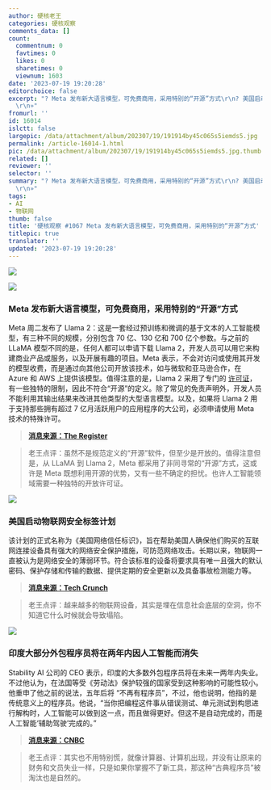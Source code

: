 ```yaml
---
author: 硬核老王
categories: 硬核观察
comments_data: []
count:
  commentnum: 0
  favtimes: 0
  likes: 0
  sharetimes: 0
  viewnum: 1603
date: '2023-07-19 19:20:28'
editorchoice: false
excerpt: "? Meta 发布新大语言模型，可免费商用，采用特别的“开源”方式\r\n? 美国启动物联网安全标签计划\r\n? 印度大部分外包程序员将在两年内因人工智能而消失\r\n»
  \r\n»"
fromurl: ''
id: 16014
islctt: false
largepic: /data/attachment/album/202307/19/191914by45c065s5iemds5.jpg
permalink: /article-16014-1.html
pic: /data/attachment/album/202307/19/191914by45c065s5iemds5.jpg.thumb.jpg
related: []
reviewer: ''
selector: ''
summary: "? Meta 发布新大语言模型，可免费商用，采用特别的“开源”方式\r\n? 美国启动物联网安全标签计划\r\n? 印度大部分外包程序员将在两年内因人工智能而消失\r\n»
  \r\n»"
tags:
- AI
- 物联网
thumb: false
title: '硬核观察 #1067 Meta 发布新大语言模型，可免费商用，采用特别的“开源”方式'
titlepic: true
translator: ''
updated: '2023-07-19 19:20:28'
---
```


![](/data/attachment/album/202307/19/191914by45c065s5iemds5.jpg)


![](/data/attachment/album/202307/19/191926bqbebwo2baobodw2.jpg)


### Meta 发布新大语言模型，可免费商用，采用特别的“开源”方式


Meta 周二发布了 Llama 2：这是一套经过预训练和微调的基于文本的人工智能模型，有三种不同的规模，分别包含 70 亿、130 亿和 700 亿个参数。与之前的 LLaMA 模型不同的是，任何人都可以申请下载 Llama 2，开发人员可以用它来构建商业产品或服务，以及开展有趣的项目。Meta 表示，不会对访问或使用其开发的模型收费，而是通过向其他公司开放该技术，如与微软和亚马逊合作，在 Azure 和 AWS 上提供该模型。值得注意的是，Llama 2 采用了专门的 [许可证](https://github.com/facebookresearch/llama/blob/main/LICENSE)，有一些独特的限制，因此不符合“开源”的定义。除了常见的免责声明外，开发人员不能利用其输出结果来改进其他类型的大型语言模型。以及，如果将 Llama 2 用于支持那些拥有超过 7 亿月活跃用户的应用程序的大公司，必须申请使用 Meta 技术的特殊许可。



> 
> **[消息来源：The Register](https://www.theregister.com/2023/07/19/meta_llama_2/)**
> 
> 
> 



> 
> 老王点评：虽然不是规范定义的“开源”软件，但至少是开放的。值得注意但是，从 LLaMA 到 Llama 2，Meta 都采用了非同寻常的“开源”方式，这或许是 Meta 既想利用开源的优势，又有一些不确定的担忧。也许人工智能领域需要一种独特的开放许可证。
> 
> 
> 


![](/data/attachment/album/202307/19/191942msyywl0xtr22nxty.jpg)


### 美国启动物联网安全标签计划


该计划的正式名称为《美国网络信任标识》，旨在帮助美国人确保他们购买的互联网连接设备具有强大的网络安全保护措施，可防范网络攻击。长期以来，物联网一直被认为是网络安全的薄弱环节。符合该标准的设备将要求具有唯一且强大的默认密码、保护存储和传输的数据、提供定期的安全更新以及具备事故检测能力等。



> 
> **[消息来源：Tech Crunch](https://techcrunch.com/2023/07/18/us-government-launches-the-cyber-trust-mark-its-long-awaited-iot-security-labeling-program/)**
> 
> 
> 



> 
> 老王点评：越来越多的物联网设备，其实是埋在信息社会底层的空洞，你不知道它什么时候就会导致塌陷。
> 
> 
> 


![](/data/attachment/album/202307/19/191959c9mycqdlz0ixxc0w.jpg)


### 印度大部分外包程序员将在两年内因人工智能而消失


Stability AI 公司的 CEO 表示，印度的大多数外包程序员将在未来一两年内失业。不过他认为，在法国等受《劳动法》保护较强的国家受到这种影响的可能性较小。他重申了他之前的说法，五年后将 “不再有程序员”，不过，他也说明，他指的是传统意义上的程序员。他说，“当你把编程这件事从错误测试、单元测试到构思进行解构时，人工智能可以做到这一点，而且做得更好。但这不是自动完成的，而是人工智能‘辅助驾驶’完成的。”



> 
> **[消息来源：CNBC](https://www.cnbc.com/2023/07/18/stability-ai-ceo-most-outsourced-coders-in-india-will-go-in-2-years.html)**
> 
> 
> 



> 
> 老王点评：其实也不用特别慌，就像计算器、计算机出现，并没有让原来的财务和文员失业一样，只是如果你掌握不了新工具，那这种“古典程序员”被淘汰也是自然的。
> 
> 
>